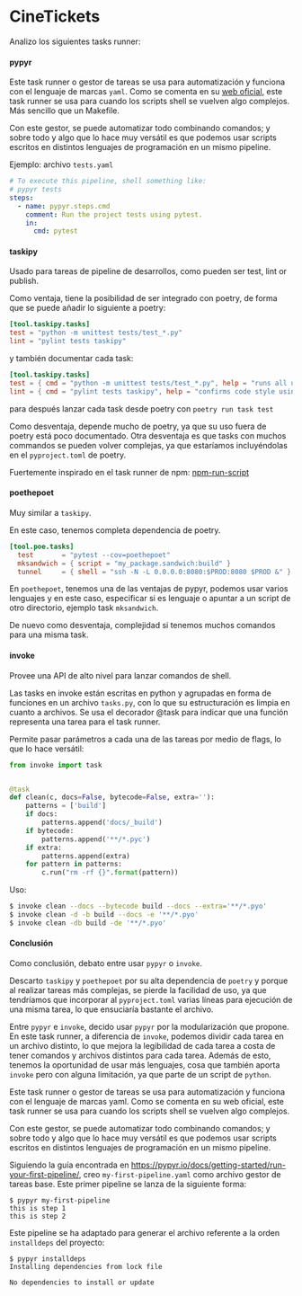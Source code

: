 # CineTickets

Analizo los siguientes tasks runner:

#### pypyr

Este task runner o gestor de tareas se usa para automatización y funciona con el lenguaje de marcas `yaml`. Como se
comenta en su [web oficial](https://pypyr.io/), este task runner se usa para cuando los scripts shell se vuelven algo
complejos. Más sencillo que un Makefile.

Con este gestor, se puede automatizar todo combinando comandos; y sobre todo y algo que lo hace muy versátil es que
podemos usar scripts escritos en distintos lenguajes de programación en un mismo pipeline.

Ejemplo: archivo `tests.yaml`

```yaml
# To execute this pipeline, shell something like:
# pypyr tests
steps:
  - name: pypyr.steps.cmd
    comment: Run the project tests using pytest.
    in:
      cmd: pytest
```

#### taskipy

Usado para tareas de pipeline de desarrollos, como pueden ser test, lint or publish.

Como ventaja, tiene la posibilidad de ser integrado con poetry, de forma que se puede añadir lo siguiente a poetry:

```toml
[tool.taskipy.tasks]
test = "python -m unittest tests/test_*.py"
lint = "pylint tests taskipy"
```

y también documentar cada task:

```toml
[tool.taskipy.tasks]
test = { cmd = "python -m unittest tests/test_*.py", help = "runs all unit tests" }
lint = { cmd = "pylint tests taskipy", help = "confirms code style using pylint" } 
```

para después lanzar cada task desde poetry con `poetry run task test`

Como desventaja, depende mucho de poetry, ya que su uso fuera de poetry está poco documentado. Otra desventaja es que
tasks con muchos commandos se pueden volver complejas, ya que estaríamos incluyéndolas en el `pyproject.toml` de poetry.

Fuertemente inspirado en el task runner de npm: [npm-run-script](https://docs.npmjs.com/cli/v8/commands/npm-run-script)

#### poethepoet

Muy similar a `taskipy`.

En este caso, tenemos completa dependencia de poetry.

```toml
[tool.poe.tasks]
  test       = "pytest --cov=poethepoet"                                # simple command based task
  mksandwich = { script = "my_package.sandwich:build" }                 # python script based task
  tunnel     = { shell = "ssh -N -L 0.0.0.0:8080:$PROD:8080 $PROD &" }  # shell script based task
```

En `poethepoet`, tenemos una de las ventajas de pypyr, podemos usar varios lenguajes y en este caso, especificar si es
lenguaje o apuntar a un script de otro directorio, ejemplo task `mksandwich`.

De nuevo como desventaja, complejidad si tenemos muchos comandos para una misma task.

#### invoke

Provee una API de alto nivel para lanzar comandos de shell.

Las tasks en invoke están escritas en python y agrupadas en forma de funciones en un archivo `tasks.py`, con lo que su
estructuración es limpia en cuanto a archivos. Se usa el decorador @task para indicar que una función representa una
tarea para el task runner.

Permite pasar parámetros a cada una de las tareas por medio de flags, lo que lo hace versátil:

```python
from invoke import task


@task
def clean(c, docs=False, bytecode=False, extra=''):
    patterns = ['build']
    if docs:
        patterns.append('docs/_build')
    if bytecode:
        patterns.append('**/*.pyc')
    if extra:
        patterns.append(extra)
    for pattern in patterns:
        c.run("rm -rf {}".format(pattern))
```

Uso:

```bash
$ invoke clean --docs --bytecode build --docs --extra='**/*.pyo'
$ invoke clean -d -b build --docs -e '**/*.pyo'
$ invoke clean -db build -de '**/*.pyo'
```

#### Conclusión

Como conclusión, debato entre usar `pypyr` o `invoke`.

Descarto `taskipy` y `poethepoet` por su alta dependencia de `poetry` y porque al realizar tareas más complejas, se
pierde la facilidad de uso, ya que tendríamos que incorporar al `pyproject.toml` varias líneas para ejecución de una
misma tarea, lo que ensuciaría bastante el archivo.

Entre `pypyr` e `invoke`, decido usar `pypyr` por la modularización que propone. En este task runner, a diferencia
de `invoke`, podemos dividir cada tarea en un archivo distinto, lo que mejora la legibilidad de cada tarea a costa de
tener comandos y archivos distintos para cada tarea. Además de esto, tenemos la oportunidad de usar más lenguajes, cosa
que también aporta `invoke` pero con alguna limitación, ya que parte de un script de `python`.

Este task runner o gestor de tareas se usa para automatización y funciona con el lenguaje de marcas yaml. Como se
comenta en su web oficial, este task runner se usa para cuando los scripts shell se vuelven algo complejos.

Con este gestor, se puede automatizar todo combinando comandos; y sobre todo y algo que lo hace muy versátil es que
podemos usar scripts escritos en distintos lenguajes de programación en un mismo pipeline.

Siguiendo la guía encontrada en https://pypyr.io/docs/getting-started/run-your-first-pipeline/, creo
`my-first-pipeline.yaml` como archivo gestor de tareas base. Este primer pipeline se lanza de la siguiente forma:

```shell
$ pypyr my-first-pipeline
this is step 1
this is step 2
```

Este pipeline se ha adaptado para generar el archivo referente a la orden `installdeps` del proyecto:

```shell
$ pypyr installdeps
Installing dependencies from lock file

No dependencies to install or update
```
